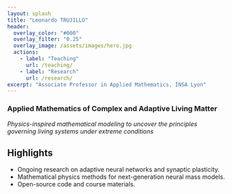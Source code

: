 ```yaml
---
layout: splash
title: "Leonardo TRUJILLO"
header:
  overlay_color: "#000"
  overlay_filter: "0.25"
  overlay_image: /assets/images/hero.jpg
  actions:
    - label: "Teaching"
      url: /teaching/
    - label: "Research"
      url: /research/
excerpt: "Associate Professor in Applied Mathematics, INSA Lyon"
---
```

### Applied Mathematics of Complex and Adaptive Living Matter
 *Physics-inspired mathematical modeling to uncover the principles governing living systems under extreme conditions*

## Highlights
- Ongoing research on adaptive neural networks and synaptic plasticity.
- Mathematical physics methods for next-generation neural mass models.
- Open-source code and course materials.
